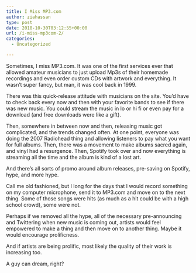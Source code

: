 ```yaml
---
title: I Miss MP3.com
author: ziahassan
type: post
date: 2018-10-30T03:12:55+00:00
url: /i-miss-mp3com-2/
categories:
  - Uncategorized

---
```

Sometimes, I miss MP3.com. It was one of the first services ever that allowed amateur musicians to just upload Mp3s of their homemade recordings and even order custom CDs with artwork and everything. It wasn’t super fancy, but man, it was cool back in 1999.

There was this quick-release attitude with musicians on the site. You’d have to check back every now and then with your favorite bands to see if there was new music. You could stream the music in lo or hi fi or even pay for a download (and free downloads were like a gift).

Then, somewhere in between now and then, releasing music got complicated, and the trends changed often. At one point, everyone was doing the 2007 Radiohead thing and allowing listeners to pay what you want for full albums. Then, there was a movement to make albums sacred again, and vinyl had a resurgence. Then, Spotify took over and now everything is streaming all the time and the album is kind of a lost art.

And there’s all sorts of promo around album releases, pre-saving on Spotify, hype, and more hype.

Call me old fashioned, but I long for the days that I would record something on my computer microphone, send it to MP3.com and move on to the next thing. Some of those songs were hits (as much as a hit could be with a high school crowd), some were not.

Perhaps if we removed all the hype, all of the necessary pre-announcing and Twittering when new music is coming out, artists would feel empowered to make a thing and then move on to another thing. Maybe it would encourage prolificness.

And if artists are being prolific, most likely the quality of their work is increasing too.

A guy can dream, right?